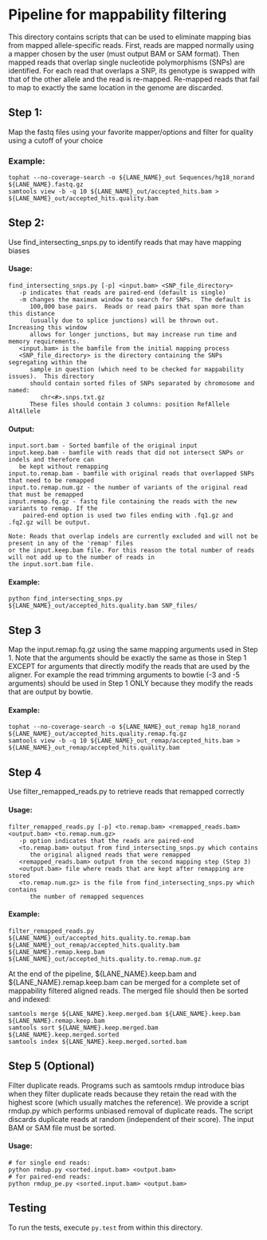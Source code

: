 Pipeline for mappability filtering
==================================

This directory contains scripts that can be used to eliminate mapping bias from mapped allele-specific
reads.  First, reads are mapped normally using a mapper chosen by the user (must output BAM or 
SAM format).  Then mapped reads that overlap single nucleotide polymorphisms (SNPs) are identified. For each read that overlaps a SNP, its genotype is swapped with that of the other allele and the read is re-mapped. Re-mapped reads that fail to map to exactly the same location in the genome are discarded.

Step 1: 
-------

Map the fastq files using your favorite mapper/options and filter for quality using a cutoff of your choice

### Example:
	tophat --no-coverage-search -o ${LANE_NAME}_out Sequences/hg18_norand ${LANE_NAME}.fastq.gz
	samtools view -b -q 10 ${LANE_NAME}_out/accepted_hits.bam > ${LANE_NAME}_out/accepted_hits.quality.bam

Step 2:
-------

Use find_intersecting_snps.py to identify reads that may have mapping biases

#### Usage: 
	find_intersecting_snps.py [-p] <input.bam> <SNP_file_directory>
	   -p indicates that reads are paired-end (default is single)
	   -m changes the maximum window to search for SNPs.  The default is 
	      100,000 base pairs.  Reads or read pairs that span more than this distance 
	      (usually due to splice junctions) will be thrown out.  Increasing this window 
	      allows for longer junctions, but may increase run time and memory requirements.
	   <input.bam> is the bamfile from the initial mapping process
	   <SNP_file_directory> is the directory containing the SNPs segregating within the 
	      sample in question (which need to be checked for mappability issues).  This directory 
	      should contain sorted files of SNPs separated by chromosome and named:
	         chr<#>.snps.txt.gz
	      These files should contain 3 columns: position RefAllele AltAllele


#### Output:
	input.sort.bam - Sorted bamfile of the original input
	input.keep.bam - bamfile with reads that did not intersect SNPs or indels and therefore can 
	   be kept without remapping
	input.to.remap.bam - bamfile with original reads that overlapped SNPs that need to be remapped
	input.to.remap.num.gz - the number of variants of the original read that must be remapped
	input.remap.fq.gz - fastq file containing the reads with the new variants to remap. If the 
	    paired-end option is used two files ending with .fq1.gz and .fq2.gz will be output.
	    
	Note: Reads that overlap indels are currently excluded and will not be present in any of the 'remap' files
	or the input.keep.bam file. For this reason the total number of reads will not add up to the number of reads in
	the input.sort.bam file.

#### Example:
	python find_intersecting_snps.py ${LANE_NAME}_out/accepted_hits.quality.bam SNP_files/

Step 3
-----
Map the input.remap.fq.gz using the same mapping arguments used in Step 1. Note that 
the arguments should be exactly the same as those in Step 1 EXCEPT for arguments that 
directly modify the reads that are used by the aligner. For example the read trimming 
arguments to bowtie (-3 and -5 arguments) should be used in Step 1 ONLY because
they modify the reads that are output by bowtie.

#### Example:
	tophat --no-coverage-search -o ${LANE_NAME}_out_remap hg18_norand ${LANE_NAME}_out/accepted_hits.quality.remap.fq.gz
	samtools view -b -q 10 ${LANE_NAME}_out_remap/accepted_hits.bam > ${LANE_NAME}_out_remap/accepted_hits.quality.bam


Step 4
------
Use filter_remapped_reads.py to retrieve reads that remapped correctly

#### Usage:
	filter_remapped_reads.py [-p] <to.remap.bam> <remapped_reads.bam> <output.bam> <to.remap.num.gz>
	   -p option indicates that the reads are paired-end
	   <to.remap.bam> output from find_intersecting_snps.py which contains 
	      the original aligned reads that were remapped
	   <remapped_reads.bam> output from the second mapping step (Step 3)
	   <output.bam> file where reads that are kept after remapping are stored
	   <to.remap.num.gz> is the file from find_intersecting_snps.py which contains 
	      the number of remapped sequences

#### Example:
	filter_remapped_reads.py ${LANE_NAME}_out/accepted_hits.quality.to.remap.bam ${LANE_NAME}_out_remap/accepted_hits.quality.bam ${LANE_NAME}.remap.keep.bam ${LANE_NAME}_out/accepted_hits.quality.to.remap.num.gz

At the end of the pipeline, ${LANE_NAME}.keep.bam and ${LANE_NAME}.remap.keep.bam 
can be merged for a complete set of mappability filtered aligned reads. The merged
file should then be sorted and indexed:

	samtools merge ${LANE_NAME}.keep.merged.bam ${LANE_NAME}.keep.bam ${LANE_NAME}.remap.keep.bam
	samtools sort ${LANE_NAME}.keep.merged.bam ${LANE_NAME}.keep.merged.sorted
	samtools index ${LANE_NAME}.keep.merged.sorted.bam


Step 5 (Optional)
------

Filter duplicate reads. Programs such as samtools rmdup introduce bias when they filter duplicate reads because they
retain the read with the highest score (which usually matches the reference). We provide a script rmdup.py which performs unbiased removal of duplicate reads. The script discards duplicate reads at random (independent of their score). The input BAM or SAM file must be sorted.

#### Usage:
	# for single end reads:
	python rmdup.py <sorted.input.bam> <output.bam>
	# for paired-end reads:
	python rmdup_pe.py <sorted.input.bam> <output.bam>
	
## Testing

To run the tests, execute `py.test` from within this directory.
